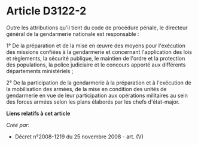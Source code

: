 # Article D3122-2

Outre les attributions qu'il tient du code de procédure pénale, le directeur général de la gendarmerie nationale est
responsable :

1° De la préparation et de la mise en œuvre des moyens pour l'exécution des missions confiées à la gendarmerie et concernant
l'application des lois et règlements, la sécurité publique, le maintien de l'ordre et la protection des populations, la
police judiciaire et le concours apporté aux différents départements ministériels ;

2° De la participation de la gendarmerie à la préparation et à l'exécution de la mobilisation des armées, de la mise en
condition des unités de gendarmerie en vue de leur participation aux opérations militaires au sein des forces armées selon
les plans élaborés par les chefs d'état-major.

**Liens relatifs à cet article**

_Créé par_:

  - Décret n°2008-1219 du 25 novembre 2008 - art. (V)
